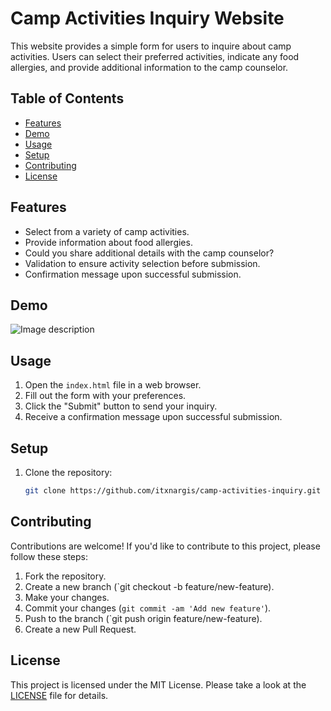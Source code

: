 # Camp Activities Inquiry Website

This website provides a simple form for users to inquire about camp activities. Users can select their preferred activities, indicate any food allergies, and provide additional information to the camp counselor.

## Table of Contents

- [Features](#features)
- [Demo](#demo)
- [Usage](#usage)
- [Setup](#setup)
- [Contributing](#contributing)
- [License](#license)

## Features

- Select from a variety of camp activities.
- Provide information about food allergies.
- Could you share additional details with the camp counselor?
- Validation to ensure activity selection before submission.
- Confirmation message upon successful submission.

## Demo
![Image description](https://dev-to-uploads.s3.amazonaws.com/uploads/articles/i045qi35cnlacb7whmza.jpeg)

## Usage

1. Open the `index.html` file in a web browser.
2. Fill out the form with your preferences.
3. Click the "Submit" button to send your inquiry.
4. Receive a confirmation message upon successful submission.

## Setup

1. Clone the repository:

   ```bash
   git clone https://github.com/itxnargis/camp-activities-inquiry.git

 ## Contributing

Contributions are welcome! If you'd like to contribute to this project, please follow these steps:

1. Fork the repository.
2. Create a new branch (`git checkout -b feature/new-feature).
3. Make your changes.
4. Commit your changes (`git commit -am 'Add new feature'`).
5. Push to the branch (`git push origin feature/new-feature).
6. Create a new Pull Request.

## License

This project is licensed under the MIT License. Please take a look at the [LICENSE](LICENSE) file for details.


